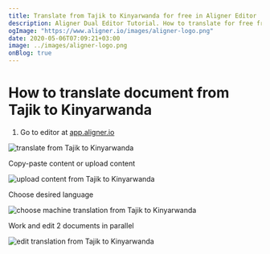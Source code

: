 ```yaml
---
title: Translate from Tajik to Kinyarwanda for free in Aligner Editor
description: Aligner Dual Editor Tutorial. How to translate for free from Tajik to Kinyarwanda. Aligner is multilingual document management platform. 
ogImage: "https://www.aligner.io/images/aligner-logo.png"
date: 2020-05-06T07:09:21+03:00
image: ../images/aligner-logo.png
onBlog: true
---
```


# How to translate document from Tajik to Kinyarwanda

1. Go to editor at [app.aligner.io](https://app.aligner.io "Aligner App web page")

![translate from Tajik to Kinyarwanda](../aligner-blank-editor.png "translate from Tajik to Kinyarwanda")

Copy-paste content or upload content

![upload content from Tajik to Kinyarwanda](../aligner-uploaded-document.png "upload content from Tajik to Kinyarwanda")

Choose desired language

![choose machine translation from Tajik to Kinyarwanda](../aligner-language-dropdown.png "choose machine translation from Tajik to Kinyarwanda")

Work and edit 2 documents in parallel

![edit translation from Tajik to Kinyarwanda](../aligner-double-sitded-editor.png "edit translation from Tajik to Kinyarwanda")

